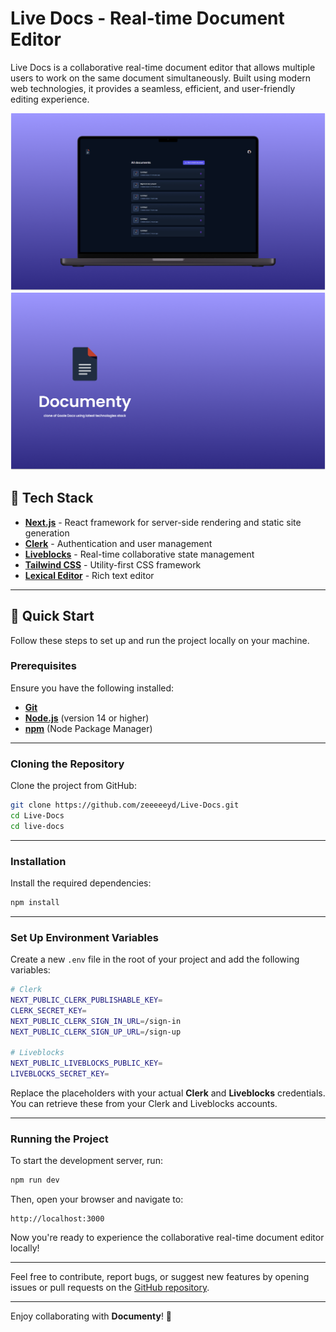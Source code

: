 # Live Docs - Real-time Document Editor

Live Docs is a collaborative real-time document editor that allows multiple users to work on the same document simultaneously. Built using modern web technologies, it provides a seamless, efficient, and user-friendly editing experience.

![Mockup 1](./live-docs/public/assets/images/mockup1.png)
![Mockup 2](./live-docs/public/assets/images/mockup2.png)

## 🚀 Tech Stack

- **[Next.js](https://nextjs.org/)** - React framework for server-side rendering and static site generation
- **[Clerk](https://clerk.dev/)** - Authentication and user management
- **[Liveblocks](https://liveblocks.io/)** - Real-time collaborative state management
- **[Tailwind CSS](https://tailwindcss.com/)** - Utility-first CSS framework
- **[Lexical Editor](https://lexical.dev/)** - Rich text editor

---

## 🤸 Quick Start

Follow these steps to set up and run the project locally on your machine.

### Prerequisites

Ensure you have the following installed:

- **[Git](https://git-scm.com/)**
- **[Node.js](https://nodejs.org/)** (version 14 or higher)
- **[npm](https://www.npmjs.com/)** (Node Package Manager)

---

### Cloning the Repository

Clone the project from GitHub:

```bash
git clone https://github.com/zeeeeeyd/Live-Docs.git
cd Live-Docs
cd live-docs
```

---

### Installation

Install the required dependencies:

```bash
npm install
```

---

### Set Up Environment Variables

Create a new `.env` file in the root of your project and add the following variables:

```bash
# Clerk
NEXT_PUBLIC_CLERK_PUBLISHABLE_KEY=
CLERK_SECRET_KEY=
NEXT_PUBLIC_CLERK_SIGN_IN_URL=/sign-in
NEXT_PUBLIC_CLERK_SIGN_UP_URL=/sign-up

# Liveblocks
NEXT_PUBLIC_LIVEBLOCKS_PUBLIC_KEY=
LIVEBLOCKS_SECRET_KEY=
```

Replace the placeholders with your actual **Clerk** and **Liveblocks** credentials. You can retrieve these from your Clerk and Liveblocks accounts.

---

### Running the Project

To start the development server, run:

```bash
npm run dev
```

Then, open your browser and navigate to:

```
http://localhost:3000
```

Now you're ready to experience the collaborative real-time document editor locally!

---

Feel free to contribute, report bugs, or suggest new features by opening issues or pull requests on the [GitHub repository](https://github.com/zeeeeeyd/Live-Docs).

---

Enjoy collaborating with **Documenty**! 🎉

